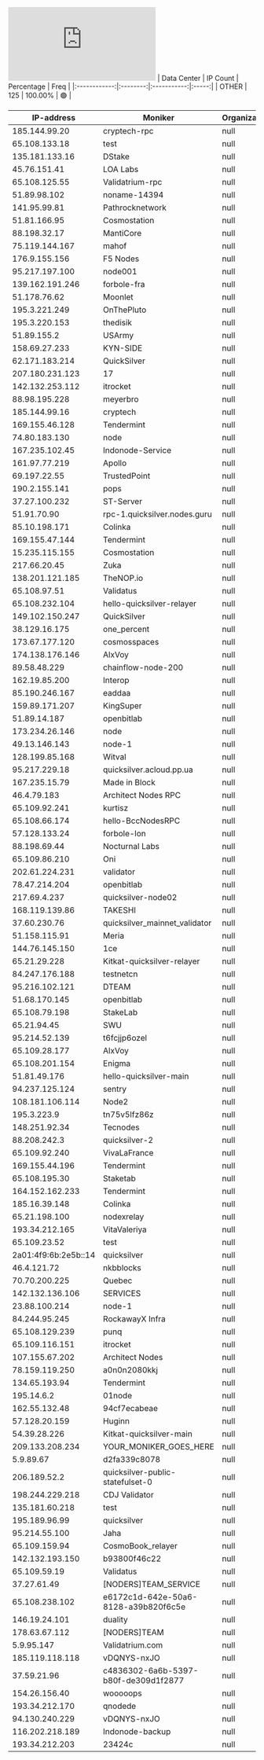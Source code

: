 ![Diagramm](https://github.com/obajay/StateSync-snapshots/blob/main/Projects/Quicksilver/1/README.md)
| Data Center | IP Count | Percentage | Freq |
|:------------:|:--------:|:-----------:|:-----:|
| OTHER | 125 | 100.00% | 🟢 |

<!-- START_TABLE -->
| IP-address | Moniker | Organization | Country | City |
|-------------|---------|---------------|---------|------|
| 185.144.99.20 | cryptech-rpc | null | 🏴‍☠️ null | null |
| 65.108.133.18 | test | null | 🏴‍☠️ null | null |
| 135.181.133.16 | DStake | null | 🏴‍☠️ null | null |
| 45.76.151.41 | LOA Labs | null | 🏴‍☠️ null | null |
| 65.108.125.55 | Validatrium-rpc | null | 🏴‍☠️ null | null |
| 51.89.98.102 | noname-14394 | null | 🏴‍☠️ null | null |
| 141.95.99.81 | Pathrocknetwork | null | 🏴‍☠️ null | null |
| 51.81.166.95 | Cosmostation | null | 🏴‍☠️ null | null |
| 88.198.32.17 | MantiCore | null | 🏴‍☠️ null | null |
| 75.119.144.167 | mahof | null | 🏴‍☠️ null | null |
| 176.9.155.156 | F5 Nodes | null | 🏴‍☠️ null | null |
| 95.217.197.100 | node001 | null | 🏴‍☠️ null | null |
| 139.162.191.246 | forbole-fra | null | 🏴‍☠️ null | null |
| 51.178.76.62 | Moonlet | null | 🏴‍☠️ null | null |
| 195.3.221.249 | OnThePluto | null | 🏴‍☠️ null | null |
| 195.3.220.153 | thedisik | null | 🏴‍☠️ null | null |
| 51.89.155.2 | USArmy | null | 🏴‍☠️ null | null |
| 158.69.27.233 | KYN-SIDE | null | 🏴‍☠️ null | null |
| 62.171.183.214 | QuickSilver | null | 🏴‍☠️ null | null |
| 207.180.231.123 | 17 | null | 🏴‍☠️ null | null |
| 142.132.253.112 | itrocket | null | 🏴‍☠️ null | null |
| 88.98.195.228 | meyerbro | null | 🏴‍☠️ null | null |
| 185.144.99.16 | cryptech | null | 🏴‍☠️ null | null |
| 169.155.46.128 | Tendermint | null | 🏴‍☠️ null | null |
| 74.80.183.130 | node | null | 🏴‍☠️ null | null |
| 167.235.102.45 | Indonode-Service | null | 🏴‍☠️ null | null |
| 161.97.77.219 | Apollo | null | 🏴‍☠️ null | null |
| 69.197.22.55 | TrustedPoint | null | 🏴‍☠️ null | null |
| 190.2.155.141 | pops | null | 🏴‍☠️ null | null |
| 37.27.100.232 | ST-Server | null | 🏴‍☠️ null | null |
| 51.91.70.90 | rpc-1.quicksilver.nodes.guru | null | 🏴‍☠️ null | null |
| 85.10.198.171 | Colinka | null | 🏴‍☠️ null | null |
| 169.155.47.144 | Tendermint | null | 🏴‍☠️ null | null |
| 15.235.115.155 | Cosmostation | null | 🏴‍☠️ null | null |
| 217.66.20.45 | Zuka | null | 🏴‍☠️ null | null |
| 138.201.121.185 | TheNOP.io | null | 🏴‍☠️ null | null |
| 65.108.97.51 | Validatus | null | 🏴‍☠️ null | null |
| 65.108.232.104 | hello-quicksilver-relayer | null | 🏴‍☠️ null | null |
| 149.102.150.247 | QuickSilver | null | 🏴‍☠️ null | null |
| 38.129.16.175 | one_percent | null | 🏴‍☠️ null | null |
| 173.67.177.120 | cosmosspaces | null | 🏴‍☠️ null | null |
| 174.138.176.146 | AlxVoy | null | 🏴‍☠️ null | null |
| 89.58.48.229 | chainflow-node-200 | null | 🏴‍☠️ null | null |
| 162.19.85.200 | Interop | null | 🏴‍☠️ null | null |
| 85.190.246.167 | eaddaa | null | 🏴‍☠️ null | null |
| 159.89.171.207 | KingSuper | null | 🏴‍☠️ null | null |
| 51.89.14.187 | openbitlab | null | 🏴‍☠️ null | null |
| 173.234.26.146 | node | null | 🏴‍☠️ null | null |
| 49.13.146.143 | node-1 | null | 🏴‍☠️ null | null |
| 128.199.85.168 | Witval | null | 🏴‍☠️ null | null |
| 95.217.229.18 | quicksilver.acloud.pp.ua | null | 🏴‍☠️ null | null |
| 167.235.15.79 | Made in Block | null | 🏴‍☠️ null | null |
| 46.4.79.183 | Architect Nodes RPC | null | 🏴‍☠️ null | null |
| 65.109.92.241 | kurtisz | null | 🏴‍☠️ null | null |
| 65.108.66.174 | hello-BccNodesRPC | null | 🏴‍☠️ null | null |
| 57.128.133.24 | forbole-lon | null | 🏴‍☠️ null | null |
| 88.198.69.44 | Nocturnal Labs | null | 🏴‍☠️ null | null |
| 65.109.86.210 | Oni | null | 🏴‍☠️ null | null |
| 202.61.224.231 | validator | null | 🏴‍☠️ null | null |
| 78.47.214.204 | openbitlab | null | 🏴‍☠️ null | null |
| 217.69.4.237 | quicksilver-node02 | null | 🏴‍☠️ null | null |
| 168.119.139.86 | TAKESHI | null | 🏴‍☠️ null | null |
| 37.60.230.76 | quicksilver_mainnet_validator | null | 🏴‍☠️ null | null |
| 51.158.115.91 | Meria | null | 🏴‍☠️ null | null |
| 144.76.145.150 | 1ce | null | 🏴‍☠️ null | null |
| 65.21.29.228 | Kitkat-quicksilver-relayer | null | 🏴‍☠️ null | null |
| 84.247.176.188 | testnetcn | null | 🏴‍☠️ null | null |
| 95.216.102.121 | DTEAM | null | 🏴‍☠️ null | null |
| 51.68.170.145 | openbitlab | null | 🏴‍☠️ null | null |
| 65.108.79.198 | StakeLab | null | 🏴‍☠️ null | null |
| 65.21.94.45 | SWU | null | 🏴‍☠️ null | null |
| 95.214.52.139 | t6fcjjp6ozel | null | 🏴‍☠️ null | null |
| 65.109.28.177 | AlxVoy | null | 🏴‍☠️ null | null |
| 65.108.201.154 | Enigma | null | 🏴‍☠️ null | null |
| 51.81.49.176 | hello-quicksilver-main | null | 🏴‍☠️ null | null |
| 94.237.125.124 | sentry | null | 🏴‍☠️ null | null |
| 108.181.106.114 | Node2 | null | 🏴‍☠️ null | null |
| 195.3.223.9 | tn75v5lfz86z | null | 🏴‍☠️ null | null |
| 148.251.92.34 | Tecnodes | null | 🏴‍☠️ null | null |
| 88.208.242.3 | quicksilver-2 | null | 🏴‍☠️ null | null |
| 65.109.92.240 | VivaLaFrance | null | 🏴‍☠️ null | null |
| 169.155.44.196 | Tendermint | null | 🏴‍☠️ null | null |
| 65.108.195.30 | Staketab | null | 🏴‍☠️ null | null |
| 164.152.162.233 | Tendermint | null | 🏴‍☠️ null | null |
| 185.16.39.148 | Colinka | null | 🏴‍☠️ null | null |
| 65.21.198.100 | nodexrelay | null | 🏴‍☠️ null | null |
| 193.34.212.165 | VitaValeriya | null | 🏴‍☠️ null | null |
| 65.109.23.52 | test | null | 🏴‍☠️ null | null |
| 2a01:4f9:6b:2e5b::14 | quicksilver | null | 🏴‍☠️ null | null |
| 46.4.121.72 | nkbblocks | null | 🏴‍☠️ null | null |
| 70.70.200.225 | Quebec | null | 🏴‍☠️ null | null |
| 142.132.136.106 | SERVICES | null | 🏴‍☠️ null | null |
| 23.88.100.214 | node-1 | null | 🏴‍☠️ null | null |
| 84.244.95.245 | RockawayX Infra | null | 🏴‍☠️ null | null |
| 65.108.129.239 | punq | null | 🏴‍☠️ null | null |
| 65.109.116.151 | itrocket | null | 🏴‍☠️ null | null |
| 107.155.67.202 | Architect Nodes | null | 🏴‍☠️ null | null |
| 78.159.119.250 | a0n0n2080kkj | null | 🏴‍☠️ null | null |
| 134.65.193.94 | Tendermint | null | 🏴‍☠️ null | null |
| 195.14.6.2 | 01node | null | 🏴‍☠️ null | null |
| 162.55.132.48 | 94cf7ecabeae | null | 🏴‍☠️ null | null |
| 57.128.20.159 | Huginn | null | 🏴‍☠️ null | null |
| 54.39.28.226 | Kitkat-quicksilver-main | null | 🏴‍☠️ null | null |
| 209.133.208.234 | YOUR_MONIKER_GOES_HERE | null | 🏴‍☠️ null | null |
| 5.9.89.67 | d2fa339c8078 | null | 🏴‍☠️ null | null |
| 206.189.52.2 | quicksilver-public-statefulset-0 | null | 🏴‍☠️ null | null |
| 198.244.229.218 | CDJ Validator | null | 🏴‍☠️ null | null |
| 135.181.60.218 | test | null | 🏴‍☠️ null | null |
| 195.189.96.99 | quicksilver | null | 🏴‍☠️ null | null |
| 95.214.55.100 | Jaha | null | 🏴‍☠️ null | null |
| 65.109.159.94 | CosmoBook_relayer | null | 🏴‍☠️ null | null |
| 142.132.193.150 | b93800f46c22 | null | 🏴‍☠️ null | null |
| 65.109.59.19 | Validatus | null | 🏴‍☠️ null | null |
| 37.27.61.49 | [NODERS]TEAM_SERVICE | null | 🏴‍☠️ null | null |
| 65.108.238.102 | e6172c1d-642e-50a6-8128-a39b820f6c5e | null | 🏴‍☠️ null | null |
| 146.19.24.101 | duality | null | 🏴‍☠️ null | null |
| 178.63.67.112 | [NODERS]TEAM | null | 🏴‍☠️ null | null |
| 5.9.95.147 | Validatrium.com | null | 🏴‍☠️ null | null |
| 185.119.118.118 | vDQNYS-nxJO | null | 🏴‍☠️ null | null |
| 37.59.21.96 | c4836302-6a6b-5397-b80f-de309d1f2877 | null | 🏴‍☠️ null | null |
| 154.26.156.40 | wooooops | null | 🏴‍☠️ null | null |
| 193.34.212.170 | qnodede | null | 🏴‍☠️ null | null |
| 94.130.240.229 | vDQNYS-nxJO | null | 🏴‍☠️ null | null |
| 116.202.218.189 | Indonode-backup | null | 🏴‍☠️ null | null |
| 193.34.212.203 | 23424c | null | 🏴‍☠️ null | null |

<!-- END_TABLE -->